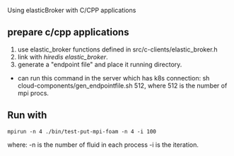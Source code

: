 Using elasticBroker with C/CPP applications
## prepare c/cpp applications
1. use elastic_broker functions defined in src/c-clients/elastic_broker.h
2. link with *hiredis elastic_broker*.
3. generate a "endpoint file" and place it running directory.
  - can run this command in the server which has k8s connection: sh cloud-components/gen_endpointfile.sh 512, where 512 is the number of mpi procs.

## Run with
```
mpirun -n 4 ./bin/test-put-mpi-foam -n 4 -i 100
```
where: 
  -n is the number of fluid in each process
  -i is the iteration.
